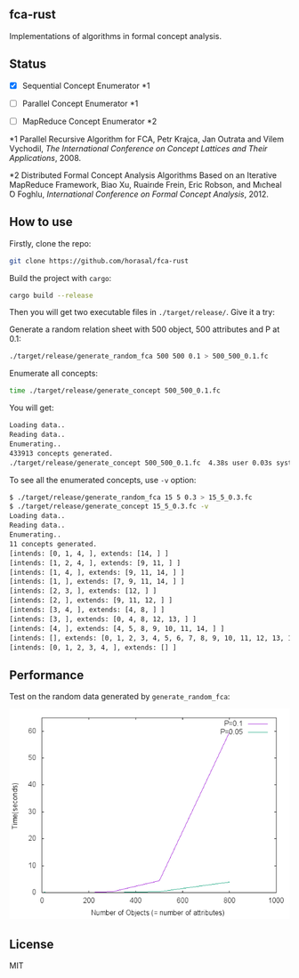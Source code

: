 ## fca-rust

Implementations of algorithms in formal concept analysis.

## Status

* [x] Sequential Concept Enumerator \*1

* [ ] Parallel Concept Enumerator \*1

* [ ] MapReduce Concept Enumerator \*2

\*1 Parallel Recursive Algorithm for FCA, Petr Krajca, Jan Outrata and Vilem Vychodil, *The International Conference on Concept Lattices and Their Applications*, 2008.

\*2 Distributed Formal Concept Analysis Algorithms Based on an Iterative MapReduce Framework, Biao Xu, Ruairıde Frein, Eric Robson, and Mıcheal ́O Foghlu, *International Conference on Formal Concept Analysis*, 2012.


## How to use

Firstly, clone the repo:

```bash
git clone https://github.com/horasal/fca-rust
```

Build the project with `cargo`:

```bash
cargo build --release
```

Then you will get two executable files in `./target/release/`. Give it a try:

Generate a random relation sheet with 500 object, 500 attributes and P at 0.1:

```bash
./target/release/generate_random_fca 500 500 0.1 > 500_500_0.1.fc
```

Enumerate all concepts:

```bash
time ./target/release/generate_concept 500_500_0.1.fc
```

You will get: 

```bash
Loading data..
Reading data..
Enumerating..
433913 concepts generated.
./target/release/generate_concept 500_500_0.1.fc  4.38s user 0.03s system 99% cpu 4.404 total
```

To see all the enumerated concepts, use `-v` option:

```bash
$ ./target/release/generate_random_fca 15 5 0.3 > 15_5_0.3.fc
$ ./target/release/generate_concept 15_5_0.3.fc -v
Loading data..
Reading data..
Enumerating..
11 concepts generated.
[intends: [0, 1, 4, ], extends: [14, ] ]
[intends: [1, 2, 4, ], extends: [9, 11, ] ]
[intends: [1, 4, ], extends: [9, 11, 14, ] ]
[intends: [1, ], extends: [7, 9, 11, 14, ] ]
[intends: [2, 3, ], extends: [12, ] ]
[intends: [2, ], extends: [9, 11, 12, ] ]
[intends: [3, 4, ], extends: [4, 8, ] ]
[intends: [3, ], extends: [0, 4, 8, 12, 13, ] ]
[intends: [4, ], extends: [4, 5, 8, 9, 10, 11, 14, ] ]
[intends: [], extends: [0, 1, 2, 3, 4, 5, 6, 7, 8, 9, 10, 11, 12, 13, 14, ] ]
[intends: [0, 1, 2, 3, 4, ], extends: [] ]
```

## Performance

Test on the random data generated by `generate_random_fca`:

![performance](fig1.png)

## License

MIT
